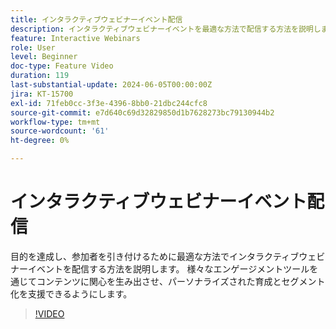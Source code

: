 ```yaml
---
title: インタラクティブウェビナーイベント配信
description: インタラクティブウェビナーイベントを最適な方法で配信する方法を説明します。
feature: Interactive Webinars
role: User
level: Beginner
doc-type: Feature Video
duration: 119
last-substantial-update: 2024-06-05T00:00:00Z
jira: KT-15700
exl-id: 71feb0cc-3f3e-4396-8bb0-21dbc244cfc8
source-git-commit: e7d640c69d32829850d1b7628273bc79130944b2
workflow-type: tm+mt
source-wordcount: '61'
ht-degree: 0%

---
```


# インタラクティブウェビナーイベント配信

目的を達成し、参加者を引き付けるために最適な方法でインタラクティブウェビナーイベントを配信する方法を説明します。 様々なエンゲージメントツールを通じてコンテンツに関心を生み出させ、パーソナライズされた育成とセグメント化を支援できるようにします。

>[!VIDEO](https://video.tv.adobe.com/v/3429638/?learn=on)
